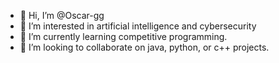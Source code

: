 - 👋 Hi, I’m @Oscar-gg
- 👀 I’m interested in artificial intelligence and cybersecurity
- 🌱 I’m currently learning competitive programming.
- 💞️ I’m looking to collaborate on java, python, or c++ projects.

<!---
Oscar-gg/Oscar-gg is a ✨ special ✨ repository because its `README.md` (this file) appears on your GitHub profile.
You can click the Preview link to take a look at your changes.
--->
